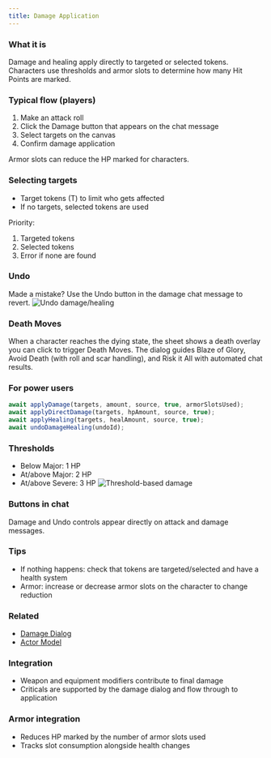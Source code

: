 ```yaml
---
title: Damage Application
---
```


### What it is
Damage and healing apply directly to targeted or selected tokens. Characters use thresholds and armor slots to determine how many Hit Points are marked.

### Typical flow (players)

1. Make an attack roll
2. Click the Damage button that appears on the chat message
3. Select targets on the canvas
4. Confirm damage application


Armor slots can reduce the HP marked for characters.

### Selecting targets
- Target tokens (T) to limit who gets affected
- If no targets, selected tokens are used
 
Priority:
1. Targeted tokens
2. Selected tokens
3. Error if none are found

### Undo
Made a mistake? Use the Undo button in the damage chat message to revert.
![Undo damage/healing](https://github.com/user-attachments/assets/4e06b04b-6c8d-4636-a871-c852d1bd6f69)

### Death Moves
When a character reaches the dying state, the sheet shows a death overlay you can click to trigger Death Moves. The dialog guides Blaze of Glory, Avoid Death (with roll and scar handling), and Risk it All with automated chat results.

### For power users
```javascript
await applyDamage(targets, amount, source, true, armorSlotsUsed);
await applyDirectDamage(targets, hpAmount, source, true);
await applyHealing(targets, healAmount, source, true);
await undoDamageHealing(undoId);
```

### Thresholds
- Below Major: 1 HP
- At/above Major: 2 HP
- At/above Severe: 3 HP
![Threshold-based damage](https://github.com/user-attachments/assets/deb85abe-6614-4a47-a403-42846db1d06e)

### Buttons in chat
Damage and Undo controls appear directly on attack and damage messages.

### Tips
- If nothing happens: check that tokens are targeted/selected and have a health system
- Armor: increase or decrease armor slots on the character to change reduction

### Related
- [Damage Dialog](./damage-dialog.md)
- [Actor Model](../../data-models/actor-model.md)

### Integration
- Weapon and equipment modifiers contribute to final damage
- Criticals are supported by the damage dialog and flow through to application

### Armor integration
- Reduces HP marked by the number of armor slots used
- Tracks slot consumption alongside health changes


